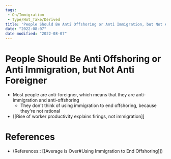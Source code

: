 ```yaml
---
tags:
 - On/Immigration
 - Type/Hot_Take/Derived
title: 'People Should Be Anti Offshoring or Anti Immigration, but Not Anti Foreigner'
date: "2022-08-07"
date modified: "2022-08-07"
---
```


# People Should Be Anti Offshoring or Anti Immigration, but Not Anti Foreigner
- Most people are anti-foreigner, which means that they are anti-immigration and anti-offshoring
	- They don't think of using immigration to end offshoring, because they're not rational
- [[Rise of worker productivity explains firings, not immigration]]

# References
- (References:: [[Average is Over#Using Immigration to End Offshoring]])
